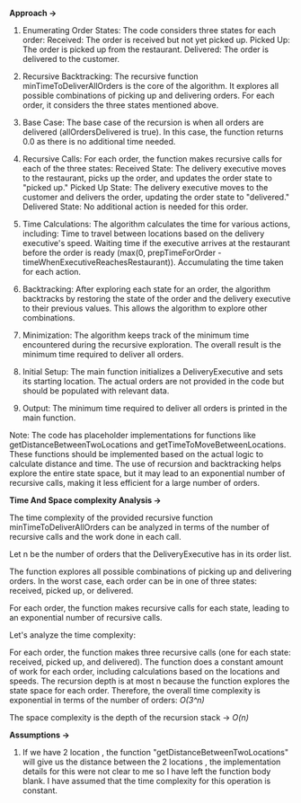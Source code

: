 **Approach ->**

1. Enumerating Order States:
The code considers three states for each order:
Received: The order is received but not yet picked up.
Picked Up: The order is picked up from the restaurant.
Delivered: The order is delivered to the customer.

2. Recursive Backtracking:
The recursive function minTimeToDeliverAllOrders is the core of the algorithm. It explores all possible combinations of picking up and delivering orders. For each order, it considers the three states mentioned above.

3. Base Case:
The base case of the recursion is when all orders are delivered (allOrdersDelivered is true). In this case, the function returns 0.0 as there is no additional time needed.

4. Recursive Calls:
For each order, the function makes recursive calls for each of the three states:
Received State: The delivery executive moves to the restaurant, picks up the order, and updates the order state to "picked up."
Picked Up State: The delivery executive moves to the customer and delivers the order, updating the order state to "delivered."
Delivered State: No additional action is needed for this order.

5. Time Calculations:
The algorithm calculates the time for various actions, including:
Time to travel between locations based on the delivery executive's speed.
Waiting time if the executive arrives at the restaurant before the order is ready (max(0, prepTimeForOrder - timeWhenExecutiveReachesRestaurant)).
Accumulating the time taken for each action.

6. Backtracking:
After exploring each state for an order, the algorithm backtracks by restoring the state of the order and the delivery executive to their previous values. This allows the algorithm to explore other combinations.

7. Minimization:
The algorithm keeps track of the minimum time encountered during the recursive exploration. The overall result is the minimum time required to deliver all orders.

8. Initial Setup:
The main function initializes a DeliveryExecutive and sets its starting location. The actual orders are not provided in the code but should be populated with relevant data.

9. Output:
The minimum time required to deliver all orders is printed in the main function.

Note:
The code has placeholder implementations for functions like getDistanceBetweenTwoLocations and getTimeToMoveBetweenLocations. These functions should be implemented based on the actual logic to calculate distance and time.
The use of recursion and backtracking helps explore the entire state space, but it may lead to an exponential number of recursive calls, making it less efficient for a large number of orders.



**Time And Space complexity Analysis ->**

The time complexity of the provided recursive function minTimeToDeliverAllOrders can be analyzed in terms of the number of recursive calls and the work done in each call.

Let n be the number of orders that the DeliveryExecutive has in its order list.

The function explores all possible combinations of picking up and delivering orders. In the worst case, each order can be in one of three states: received, picked up, or delivered.

For each order, the function makes recursive calls for each state, leading to an exponential number of recursive calls.

Let's analyze the time complexity:

For each order, the function makes three recursive calls (one for each state: received, picked up, and delivered).
The function does a constant amount of work for each order, including calculations based on the locations and speeds.
The recursion depth is at most n because the function explores the state space for each order.
Therefore, the overall time complexity is exponential in terms of the number of orders: *O(3^n)*

The space complexity is the depth of the recursion stack -> *O(n)*


**Assumptions ->**

1) If we have 2 location , the function "getDistanceBetweenTwoLocations" will give us the distance between the 2 locations , the implementation details for this were not clear to me so I have left the function body blank. I have assumed that the time complexity for this operation is constant.